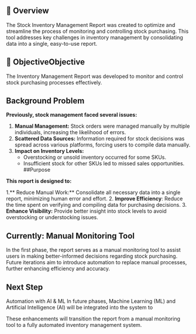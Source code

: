 ## 📘 Overview
The Stock Inventory Management Report was created to optimize and streamline the process of monitoring and controlling stock purchasing. This tool addresses key challenges in inventory management by consolidating data into a single, easy-to-use report.

## 🎯 ObjectiveObjective
The Inventory Management Report was developed to monitor and control stock purchasing processes effectively.

## Background Problem
**Previously, stock management faced several issues:**

1. **Manual Management:** Stock orders were managed manually by multiple individuals, increasing the likelihood of errors.
2. **Scattered Data Sources:** Information required for stock decisions was spread across various platforms, forcing users to compile data manually.
3. **Impact on Inventory Levels:**
    - Overstocking or unsold inventory occurred for some SKUs.
    - Insufficient stock for other SKUs led to missed sales opportunities.
##Purpose

**This report is designed to:**

1.** Reduce Manual Work:** Consolidate all necessary data into a single report, minimizing human error and effort.
2. **Improve Efficiency**: Reduce the time spent on verifying and compiling data for purchasing decisions.
3. **Enhance Visibility:** Provide better insight into stock levels to avoid overstocking or understocking issues.

## Currently: Manual Monitoring Tool
In the first phase, the report serves as a manual monitoring tool to assist users in making better-informed decisions regarding stock purchasing. Future iterations aim to introduce automation to replace manual processes, further enhancing efficiency and accuracy.

## Next Step 
Automation with AI & ML
In future phases, Machine Learning (ML) and Artificial Intelligence (AI) will be integrated into the system to

These enhancements will transition the report from a manual monitoring tool to a fully automated inventory management system.
